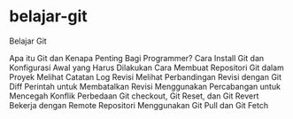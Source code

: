 # belajar-git
Belajar Git

Apa itu Git dan Kenapa Penting Bagi Programmer?
Cara Install Git dan Konfigurasi Awal yang Harus Dilakukan
Cara Membuat Repositori Git dalam Proyek
Melihat Catatan Log Revisi
Melihat Perbandingan Revisi dengan Git Diff
Perintah untuk Membatalkan Revisi
Menggunakan Percabangan untuk Mencegah Konflik
Perbedaan Git checkout, Git Reset, dan Git Revert
Bekerja dengan Remote Repositori
Menggunakan Git Pull dan Git Fetch
